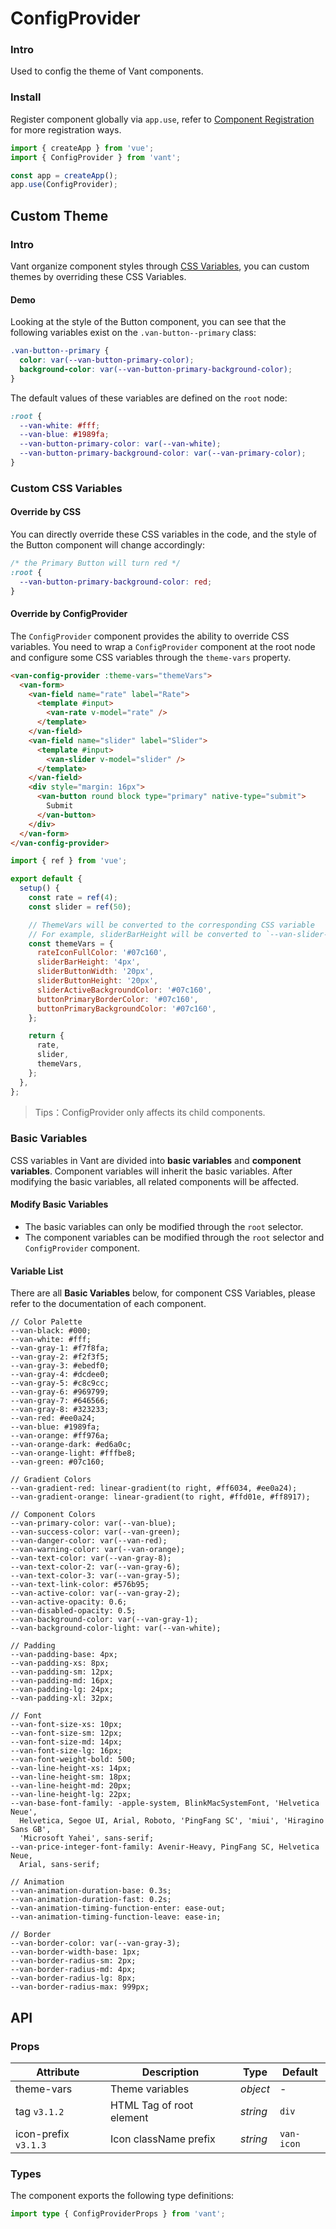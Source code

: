 # ConfigProvider

### Intro

Used to config the theme of Vant components.

### Install

Register component globally via `app.use`, refer to [Component Registration](#/en-US/advanced-usage#zu-jian-zhu-ce) for more registration ways.

```js
import { createApp } from 'vue';
import { ConfigProvider } from 'vant';

const app = createApp();
app.use(ConfigProvider);
```

## Custom Theme

### Intro

Vant organize component styles through [CSS Variables](https://developer.mozilla.org/zh-CN/docs/Web/CSS/Using_CSS_custom_properties), you can custom themes by overriding these CSS Variables.

#### Demo

Looking at the style of the Button component, you can see that the following variables exist on the `.van-button--primary` class:

```css
.van-button--primary {
  color: var(--van-button-primary-color);
  background-color: var(--van-button-primary-background-color);
}
```

The default values of these variables are defined on the `root` node:

```css
:root {
  --van-white: #fff;
  --van-blue: #1989fa;
  --van-button-primary-color: var(--van-white);
  --van-button-primary-background-color: var(--van-primary-color);
}
```

### Custom CSS Variables

#### Override by CSS

You can directly override these CSS variables in the code, and the style of the Button component will change accordingly:

```css
/* the Primary Button will turn red */
:root {
  --van-button-primary-background-color: red;
}
```

#### Override by ConfigProvider

The `ConfigProvider` component provides the ability to override CSS variables. You need to wrap a `ConfigProvider` component at the root node and configure some CSS variables through the `theme-vars` property.

```html
<van-config-provider :theme-vars="themeVars">
  <van-form>
    <van-field name="rate" label="Rate">
      <template #input>
        <van-rate v-model="rate" />
      </template>
    </van-field>
    <van-field name="slider" label="Slider">
      <template #input>
        <van-slider v-model="slider" />
      </template>
    </van-field>
    <div style="margin: 16px">
      <van-button round block type="primary" native-type="submit">
        Submit
      </van-button>
    </div>
  </van-form>
</van-config-provider>
```

```js
import { ref } from 'vue';

export default {
  setup() {
    const rate = ref(4);
    const slider = ref(50);

    // ThemeVars will be converted to the corresponding CSS variable
    // For example, sliderBarHeight will be converted to `--van-slider-bar-height`
    const themeVars = {
      rateIconFullColor: '#07c160',
      sliderBarHeight: '4px',
      sliderButtonWidth: '20px',
      sliderButtonHeight: '20px',
      sliderActiveBackgroundColor: '#07c160',
      buttonPrimaryBorderColor: '#07c160',
      buttonPrimaryBackgroundColor: '#07c160',
    };

    return {
      rate,
      slider,
      themeVars,
    };
  },
};
```

> Tips：ConfigProvider only affects its child components.

### Basic Variables

CSS variables in Vant are divided into **basic variables** and **component variables**. Component variables will inherit the basic variables. After modifying the basic variables, all related components will be affected.

#### Modify Basic Variables

- The basic variables can only be modified through the `root` selector.
- The component variables can be modified through the `root` selector and `ConfigProvider` component.

#### Variable List

There are all **Basic Variables** below, for component CSS Variables, please refer to the documentation of each component.

```less
// Color Palette
--van-black: #000;
--van-white: #fff;
--van-gray-1: #f7f8fa;
--van-gray-2: #f2f3f5;
--van-gray-3: #ebedf0;
--van-gray-4: #dcdee0;
--van-gray-5: #c8c9cc;
--van-gray-6: #969799;
--van-gray-7: #646566;
--van-gray-8: #323233;
--van-red: #ee0a24;
--van-blue: #1989fa;
--van-orange: #ff976a;
--van-orange-dark: #ed6a0c;
--van-orange-light: #fffbe8;
--van-green: #07c160;

// Gradient Colors
--van-gradient-red: linear-gradient(to right, #ff6034, #ee0a24);
--van-gradient-orange: linear-gradient(to right, #ffd01e, #ff8917);

// Component Colors
--van-primary-color: var(--van-blue);
--van-success-color: var(--van-green);
--van-danger-color: var(--van-red);
--van-warning-color: var(--van-orange);
--van-text-color: var(--van-gray-8);
--van-text-color-2: var(--van-gray-6);
--van-text-color-3: var(--van-gray-5);
--van-text-link-color: #576b95;
--van-active-color: var(--van-gray-2);
--van-active-opacity: 0.6;
--van-disabled-opacity: 0.5;
--van-background-color: var(--van-gray-1);
--van-background-color-light: var(--van-white);

// Padding
--van-padding-base: 4px;
--van-padding-xs: 8px;
--van-padding-sm: 12px;
--van-padding-md: 16px;
--van-padding-lg: 24px;
--van-padding-xl: 32px;

// Font
--van-font-size-xs: 10px;
--van-font-size-sm: 12px;
--van-font-size-md: 14px;
--van-font-size-lg: 16px;
--van-font-weight-bold: 500;
--van-line-height-xs: 14px;
--van-line-height-sm: 18px;
--van-line-height-md: 20px;
--van-line-height-lg: 22px;
--van-base-font-family: -apple-system, BlinkMacSystemFont, 'Helvetica Neue',
  Helvetica, Segoe UI, Arial, Roboto, 'PingFang SC', 'miui', 'Hiragino Sans GB',
  'Microsoft Yahei', sans-serif;
--van-price-integer-font-family: Avenir-Heavy, PingFang SC, Helvetica Neue,
  Arial, sans-serif;

// Animation
--van-animation-duration-base: 0.3s;
--van-animation-duration-fast: 0.2s;
--van-animation-timing-function-enter: ease-out;
--van-animation-timing-function-leave: ease-in;

// Border
--van-border-color: var(--van-gray-3);
--van-border-width-base: 1px;
--van-border-radius-sm: 2px;
--van-border-radius-md: 4px;
--van-border-radius-lg: 8px;
--van-border-radius-max: 999px;
```

## API

### Props

| Attribute            | Description              | Type     | Default    |
| -------------------- | ------------------------ | -------- | ---------- |
| theme-vars           | Theme variables          | _object_ | -          |
| tag `v3.1.2`         | HTML Tag of root element | _string_ | `div`      |
| icon-prefix `v3.1.3` | Icon className prefix    | _string_ | `van-icon` |

### Types

The component exports the following type definitions:

```ts
import type { ConfigProviderProps } from 'vant';
```
